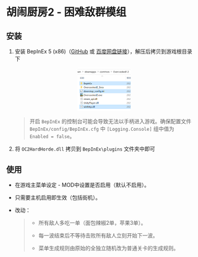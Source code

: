 # 胡闹厨房2 - 困难敌群模组

## 安装

1. 安装 BepInEx 5 (x86)（[GitHub](https://github.com/BepInEx/BepInEx/releases) 或 [百度网盘链接](https://pan.baidu.com/s/1G81rpJNwVsJplJi6fD2jPA?pwd=lobe)），解压后拷贝到游戏根目录下

   <div align="center">
       <img src="bepinex.png" width="30%" height="30%" />
   </div>

   > 开启 `BepInEx` 的控制台可能会导致无法以手柄进入游戏。确保配置文件 `BepInEx/config/BepInEx.cfg` 中 `[Logging.Console]` 组中值为 `Enabled = false`。

2. 将 `OC2HardHorde.dll` 拷贝到 `BepInEx\plugins` 文件夹中即可



## 使用

- 在游戏主菜单设定 - MOD中设置是否启用（默认不启用）。

- 只需要主机启用即生效（包括街机）。

- 改动：

  > - 所有敌人多吃一单（面包辣椒2单，苹果3单）。
  >
  > - 每一波结束后不等待击败所有敌人立刻开始下一波。
  >
  > - 菜单生成规则由原始的全独立随机改为普通关卡的生成规则。

